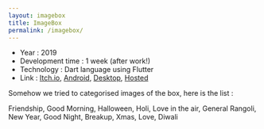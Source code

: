 ```yaml
---
layout: imagebox
title: ImageBox
permalink: /imagebox/
---
```


  -  Year : 2019
  -  Development time : 1 week (after work!)
  -  Technology : Dart language using Flutter
  -  Link : [Itch.io](https://itsabhiaryan.itch.io/image-box), [Android](http://bit.ly/2fLbCUo), [Desktop](http://bit.ly/2fefbWM), [Hosted](https://imagebox.web.app/#/)

Somehow we tried to categorised images of the box, here is the list :

Friendship, Good Morning, Halloween, Holi, Love in the air, General
Rangoli, New Year, Good Night, Breakup, Xmas, Love, Diwali
